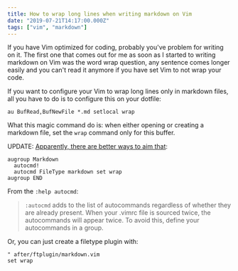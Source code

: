 ```yaml
---
title: How to wrap long lines when writing markdown on Vim
date: "2019-07-21T14:17:00.000Z"
tags: ["vim", "markdown"]
---
```


If you have Vim optimized for coding, probably you've problem for writing on it. The first one that comes out for me as soon as I started to writing markdown on Vim was the word wrap question, any sentence comes longer easily and you can't read it anymore if you have set Vim to not wrap your code.

If you want to configure your Vim to wrap long lines only in markdown files, all you have to do is to configure this on your dotfile:

```vim
au BufRead,BufNewFile *.md setlocal wrap
```

What this magic command do is: when either opening or creating a markdown file, set the `wrap` command only for this buffer.

UPDATE: [Apparently, there are better ways to aim that](https://www.reddit.com/r/vim/comments/cfzk9i/how_to_wrap_long_lines_when_writing_markdown_on/eudkxyg/):

```vim
augroup Markdown
  autocmd!
  autocmd FileType markdown set wrap
augroup END
```

From the `:help autocmd`:
>`:autocmd` adds to the list of autocommands regardless of whether they are already present.  When your .vimrc file is sourced twice, the autocommands will appear twice. To avoid this, define your autocommands in a group.

Or, you can just create a filetype plugin with:

```vim
" after/ftplugin/markdown.vim
set wrap
```

